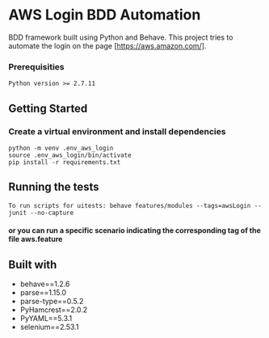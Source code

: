 # AWS Login BDD Automation

BDD framework built using Python and Behave.
This project tries to automate the login on the page [https://aws.amazon.com/].

### Prerequisities

```
Python version >= 2.7.11
```


## Getting Started

### Create a virtual environment and install dependencies

```
python -m venv .env_aws_login
source .env_aws_login/bin/activate
pip install -r requirements.txt
```


## Running the tests

```
To run scripts for uitests: behave features/modules --tags=awsLogin --junit --no-capture
```
#### or you can run a specific scenario indicating the corresponding tag of the file aws.feature

## Built with

* behave==1.2.6
* parse==1.15.0
* parse-type==0.5.2
* PyHamcrest==2.0.2
* PyYAML==5.3.1
* selenium==2.53.1
